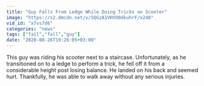 ```yaml
---
title: "Guy Falls From Ledge While Doing Tricks on Scooter"
image: "https://s2.dmcdn.net/v/SQGzA1VHVO0dkuhrF/x240"
vid_id: "x7vs7d6"
categories: "news"
tags: ["fail","fall","guy"]
date: "2020-08-26T19:26:05+03:00"
---
```

This guy was riding his scooter next to a staircase. Unfortunately, as he transitioned on to a ledge to perform a trick, he fell off it from a considerable height post losing balance. He landed on his back and seemed hurt. Thankfully, he was able to walk away without any serious injuries.
